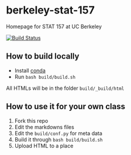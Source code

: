 # berkeley-stat-157

Homepage for STAT 157 at UC Berkeley

[![Build Status](http://ci.diveintodeeplearning.org/job/berkeley-stat-157/job/master/badge/icon)](http://ci.diveintodeeplearning.org/job/berkeley-stat-157/job/master/)

## How to build locally

- Install [conda](https://conda.io/miniconda.html)
- Run `bash build/build.sh`

All HTMLs will be in the folder `build/_build/html`

## How to use it for your own class

1. Fork this repo
2. Edit the markdowns files
3. Edit the `build/conf.py` for meta data
4. Build it through `bash build/build.sh`
5. Upload HTML to a place
